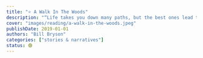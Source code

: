 ```yaml
---
title: "⭐️ A Walk In The Woods"
description: "“Life takes you down many paths, but the best ones lead to the woods.”"
cover: "images/reading/a-walk-in-the-woods.jpeg"
publishDate: 2019-01-01
authors: "Bill Bryson"
categories: ["stories & narratives"]
status: 🟢
---
```

